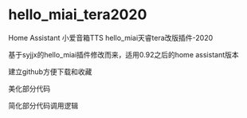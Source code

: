 # hello_miai_tera2020

Home Assistant 小爱音箱TTS hello_miai天睿tera改版插件-2020

基于syjjx的hello_miai插件修改而来，适用0.92之后的home assistant版本

建立github方便下载和收藏

美化部分代码

简化部分代码调用逻辑
